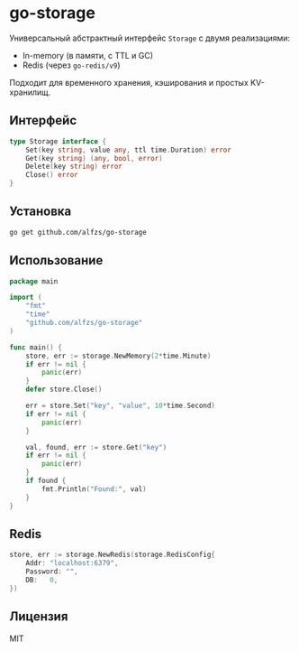 # go-storage

Универсальный абстрактный интерфейс `Storage` с двумя реализациями:

- In-memory (в памяти, с TTL и GC)
- Redis (через `go-redis/v9`)

Подходит для временного хранения, кэширования и простых KV-хранилищ.

## Интерфейс

```go
type Storage interface {
	Set(key string, value any, ttl time.Duration) error
	Get(key string) (any, bool, error)
	Delete(key string) error
	Close() error
}
```

## Установка

```bash
go get github.com/alfzs/go-storage
```

## Использование

```go
package main

import (
	"fmt"
	"time"
	"github.com/alfzs/go-storage"
)

func main() {
	store, err := storage.NewMemory(2*time.Minute)
	if err != nil {
		panic(err)
	}
	defer store.Close()

	err = store.Set("key", "value", 10*time.Second)
	if err != nil {
		panic(err)
	}

	val, found, err := store.Get("key")
	if err != nil {
		panic(err)
	}
	if found {
		fmt.Println("Found:", val)
	}
}
```

## Redis

```go
store, err := storage.NewRedis(storage.RedisConfig{
    Addr: "localhost:6379",
    Password: "",
    DB:   0,
})
```

## Лицензия

MIT
